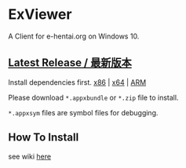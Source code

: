 # ExViewer
A Client for e-hentai.org on Windows 10.

## [Latest Release / 最新版本](https://github.com/OpportunityLiu/ExViewer/releases/latest)
Install dependencies first.
[x86](https://raw.github.com/wiki/OpportunityLiu/ExViewer/Dependencies/x86.zip) |
[x64](https://raw.github.com/wiki/OpportunityLiu/ExViewer/Dependencies/x64.zip) |
[ARM](https://raw.github.com/wiki/OpportunityLiu/ExViewer/Dependencies/ARM.zip)

Please download `*.appxbundle` or `*.zip` file to install.

`*.appxsym` files are symbol files for debugging.

## How To Install
see wiki [here](https://github.com/OpportunityLiu/ExViewer/wiki/How-to-Install)
